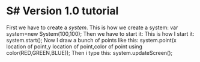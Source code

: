 # S# Version 1.0 tutorial
First we have to create a *system*.
This is how we create a system:
var system=new System(100,100);
Then we have to start it:
This is how I start it:
system.start();
Now I draw a bunch of points like this:
system.point(x location of point,y location of point,color of point using color(RED,GREEN,BLUE));
Then i type this:
system.updateScreen();
